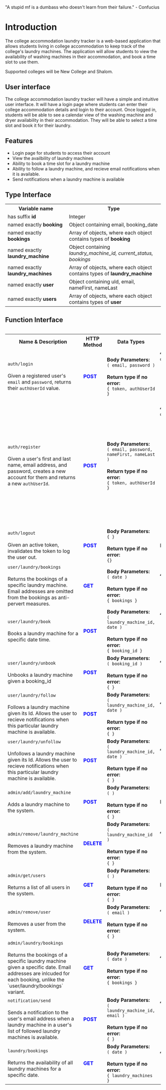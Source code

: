 "A stupid mf is a dumbass who doesn't learn from their failure." - Confucius

# Introduction
The college accommodation laundry tracker is a web-based application that allows students living in college accommodation to keep track of the college's laundry machines. The application will allow students to view the availability of washing machines in their accommodation, and book a time slot to use them.

Supported colleges will be New College and Shalom.

## User interface
The college accommodation laundry tracker will have a simple and intuitive user interface. It will have a login page where students can enter their college accommodation details and login to their account. Once logged in, students will be able to see a calendar view of the washing machine and dryer availability in their accommodation. They will be able to select a time slot and book it for their laundry. 

## Features
- Login page for students to access their account
- View the availbility of laundry machines
- Ability to book a time slot for a laundry machine
- Ability to follow a laundry machine, and recieve email notifications when it is available.
- Send notifications when a laundry machine is available

## Type Interface

<table>
  <tr>
    <th>Variable name</th>
    <th>Type</th>
  </tr>
  <tr>
    <td>has suffix <b>id</b></td>
    <td>Integer</td>
  </tr>
  <tr>
    <td>named exactly <b>booking</b></td>
    <td>Object containing email, booking_date</td>
  </tr>
  <tr>
    <td>named exactly <b>bookings</b></td>
    <td>Array of objects, where each object contains types of <b>booking<b/></td>
  </tr>
  <tr>
    <td>named exactly <b>laundry_machine</b></td>
    <td>Object containing <i>laundry_machine_id, current_status, bookings </td>
  </tr>
  <tr>
    <td>named exactly <b>laundry_machines</b></td>
    <td>Array of objects, where each object contains types of <b>laundry_machine<b/></td>
  </tr>
  <tr>
    <td>named exactly <b>user</b></td>
    <td>Object containing uId, email, nameFirst, nameLast</td>
  </tr>
  <tr>
    <td>named exactly <b>users</b></td>
    <td>Array of objects, where each object contains types of <b>user<b/></td>
  </tr>
<table/>


## Function Interface

<table>
  <tr>
    <th>Name & Description</th>
    <th>HTTP Method</th>
    <th style="width:18%">Data Types</th>
    <th style="width:32%">Exceptions</th>
  </tr>
  <tr>
    <td><code>auth/login</code><br /><br />Given a registered user's <code>email</code> and <code>password</code>, returns their <code>authUserId</code> value.</td>
    <td style="font-weight: bold; color: blue;">POST</td>
    <td><b>Body Parameters:</b><br /><code>( email, password )</code><br /><br /><b>Return type if no error:</b><br /><code>{ token, authUserId }</code></td>
    <td>
      <b>400 Error</b> when any of:
      <ul>
        <li><code>email</code> entered does not belong to a user</li>
        <li><code>password</code> is not correct</li>
      </ul>
    </td>
  </tr>
  <tr>
    <td><code>auth/register</code><br /><br />Given a user's first and last name, email address, and password, creates a new account for them and returns a new <code>authUserId</code>.
    </td>
    <td style="font-weight: bold; color: blue;">POST</td>
    <td><b>Body Parameters:</b><br /><code>( email, password, nameFirst, nameLast )</code><br /><br /><b>Return type if no error:</b><br /><code>{ token, authUserId }</code></td>
    <td>
      <b>400 Error</b> when any of:
      <ul>
        <li><code>email</code> entered is not a valid email</li>
        <li><code>email</code> is already being used by another user</li>
        <li>length of <code>password</code> is less than 6 characters</li>
        <li>length of <code>nameFirst</code> is not between 1 and 50 characters inclusive</li>
        <li>length of <code>nameLast</code> is not between 1 and 50 characters inclusive</li>
      </ul>
    </td>
  </tr>
  <tr>
    <td><code>auth/logout</code><br /><br />Given an active token, invalidates the token to log the user out.</td>
    <td style="font-weight: bold; color: blue;">POST</td>
    <td><b>Body Parameters:</b><br /><code>{ }</code><br /><br /><b>Return type if no error:</b><br /><code>{}</code></td>
    <td>N/A</td>
  </tr>
  <tr>
    <td><code>user/laundry/bookings</code><br /><br />Returns the bookings of a specific laundry machine. Email addresses are omitted from the bookings as anti-pervert measures.</td>
    <td style="font-weight: bold; color: blue;">GET</td>
    <td><b>Body Parameters:</b><br /><code>( date )</code><br /><br /><b>Return type if no error:</b><br /><code>{ bookings }</code></td>
    <td>
      <b>400 Error</b> when:
      <ul>
        <li><code>date</code> provided is invalid</li>
      </ul>
    </td>
  </tr>
  <tr>
    <td><code>user/laundry/book</code><br /><br />Books a laundry machine for a specific date time.</td>
    <td style="font-weight: bold; color: blue;">POST</td>
    <td><b>Body Parameters:</b><br /><code>( laundry_machine_id, date )</code><br /><br /><b>Return type if no error:</b><br /><code>{ booking_id }</code></td>
    <td>
      <b>400 Error</b> when:
      <ul>
        <li><code>laundry_machine_id</code> provided is invalid</li>
        <li><code>date</code> provided is invalid</li>
      </ul>
    </td>
  </tr>
  <tr>
    <td><code>user/laundry/unbook</code><br /><br />Unbooks a laundry machine given a booking_id</td>
    <td style="font-weight: bold; color: blue;">POST</td>
    <td><b>Body Parameters:</b><br /><code>( booking_id )</code><br /><br /><b>Return type if no error:</b><br /><code>{ }</code></td>
    <td>
      <b>400 Error</b> when:
      <ul>
        <li><code>booking_id</code> provided is invalid</li>
      </ul>
    </td>
  </tr>
  <tr>
    <td><code>user/laundry/follow</code><br /><br />Follows a laundry machine given its Id. Allows the user to recieve notifications when this particular laundry machine is available.</td>
    <td style="font-weight: bold; color: blue;">POST</td>
    <td><b>Body Parameters:</b><br /><code>( laundry_machine_id, date )</code><br /><br /><b>Return type if no error:</b><br /><code>{ }</code></td>
    <td>
      <b>400 Error</b> when:
      <ul>
        <li><code>laundry_machine_id</code> provided is invalid</li>
      </ul>
    </td>
  </tr>
    <tr>
    <td><code>user/laundry/unfollow</code><br /><br />Unfollows a laundry machine given its Id. Allows the user to recieve notifications when this particular laundry machine is available.</td>
    <td style="font-weight: bold; color: blue;">POST</td>
    <td><b>Body Parameters:</b><br /><code>( laundry_machine_id, date )</code><br /><br /><b>Return type if no error:</b><br /><code>{ }</code></td>
    <td>
      <b>400 Error</b> when:
      <ul>
        <li><code>laundry_machine_id</code> provided is invalid</li>
      </ul>
    </td>
  </tr>
  <tr>
    <td><code>admin/add/laundry_machine</code><br /><br />Adds a laundry machine to the system.</td>
    <td style="font-weight: bold; color: blue;">POST</td>
    <td><b>Body Parameters:</b><br /><code>( )</code><br /><br /><b>Return type if no error:</b><br /><code>{ }</code></td>
    <td>
      N/A
    </td>
  </tr>
  <tr>
    <td><code>admin/remove/laundry_machine</code><br /><br />Removes a laundry machine from the system.</td>
    <td style="font-weight: bold; color: blue;">DELETE</td>
    <td><b>Body Parameters:</b><br /><code>( laundry_machine_id )</code><br /><br /><b>Return type if no error:</b><br /><code>{ }</code></td>
    <td>
      <b>400 Error</b> when:
      <ul>
        <li><code>laundry_machine_id</code> provided is invalid</li>
      </ul>
    </td>
  </tr>
  <tr>
    <td><code>admin/get/users</code><br /><br />Returns a list of all users in the system.</td>
    <td style="font-weight: bold; color: blue;">GET</td>
    <td><b>Body Parameters:</b><br /><code>( )</code><br /><br /><b>Return type if no error:</b><br /><code>{ }</code></td>
    <td>
      N/A
    </td>
  </tr>
  <tr>
    <td><code>admin/remove/user</code><br /><br />Removes a user from the system.</td>
    <td style="font-weight: bold; color: blue;">DELETE</td>
    <td><b>Body Parameters:</b><br /><code>( email )</code><br /><br /><b>Return type if no error:</b><br /><code>{ }</code></td>
    <td>
      <b>400 Error</b> when:
      <ul>
        <li><code>email</code> provided is invalid</li>
      </ul>
    </td>
  </tr>
  <tr>
    <td><code>admin/laundry/bookings</code><br /><br />Returns the bookings of a specific laundry machine given a specific date. Email addresses are inlcuded for each booking, unlike the `user/laundry/bookings` variant.</td>
    <td style="font-weight: bold; color: blue;">GET</td>
    <td><b>Body Parameters:</b><br /><code>( date )</code><br /><br /><b>Return type if no error:</b><br /><code>{ bookings }</code></td>
    <td>
      <b>400 Error</b> when:
      <ul>
        <li><code>date</code> provided is invalid</li>
      </ul>
    </td>
  </tr>
  <tr>
    <td><code>notification/send</code><br /><br />Sends a notification to the user's email address when a laundry machine in a user's list of followed laundry machines is available.</td>
    <td style="font-weight: bold; color: blue;">POST</td>
    <td><b>Body Parameters:</b><br /><code>( laundry_machine_id, email )</code><br /><br /><b>Return type if no error:</b><br /><code>{ }</code></td>
    <td>
      <b>400 Error</b> when:
      <ul>
        <li><code>laundry_machine_id</code> provided is invalid</li>
        <li><code>email</code> provided is invalid</li>
      </ul>
    </td>
  </tr>
  <tr>
    <td><code>laundry/bookings</code><br /><br />Returns the availability of all laundry machines for a specific date.</td>
    <td style="font-weight: bold; color: blue;">GET</td>
    <td><b>Body Parameters:</b><br /><code>( date )</code><br /><br /><b>Return type if no error:</b><br /><code>{ laundry_machines }</code></td>
    <td>
      <b>400 Error</b> when:
      <ul>
        <li><code>date</code> provided is invalid</li>
      </ul>
    </td>
  </tr>